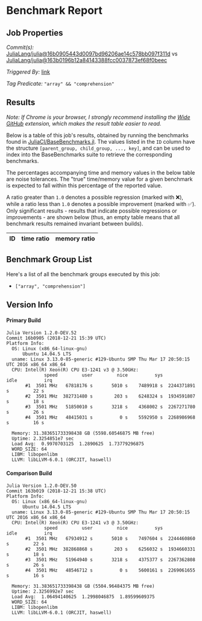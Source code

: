 # Benchmark Report

## Job Properties

*Commit(s):* [JuliaLang/julia@16b0905443d0097bd96206ae14c578bb097f311d](https://github.com/JuliaLang/julia/commit/16b0905443d0097bd96206ae14c578bb097f311d) vs [JuliaLang/julia@163b0196b12a84143388fcc0037873ef68f0beec](https://github.com/JuliaLang/julia/commit/163b0196b12a84143388fcc0037873ef68f0beec)

*Triggered By:* [link](https://github.com/JuliaLang/julia/pull/30480#issuecomment-449480937)

*Tag Predicate:* `"array" && "comprehension"`

## Results

*Note: If Chrome is your browser, I strongly recommend installing the [Wide GitHub](https://chrome.google.com/webstore/detail/wide-github/kaalofacklcidaampbokdplbklpeldpj?hl=en)
extension, which makes the result table easier to read.*

Below is a table of this job's results, obtained by running the benchmarks found in
[JuliaCI/BaseBenchmarks.jl](https://github.com/JuliaCI/BaseBenchmarks.jl). The values
listed in the `ID` column have the structure `[parent_group, child_group, ..., key]`,
and can be used to index into the BaseBenchmarks suite to retrieve the corresponding
benchmarks.

The percentages accompanying time and memory values in the below table are noise tolerances. The "true"
time/memory value for a given benchmark is expected to fall within this percentage of the reported value.

A ratio greater than `1.0` denotes a possible regression (marked with :x:), while a ratio less
than `1.0` denotes a possible improvement (marked with :white_check_mark:). Only significant results - results
that indicate possible regressions or improvements - are shown below (thus, an empty table means that all
benchmark results remained invariant between builds).

| ID | time ratio | memory ratio |
|----|------------|--------------|

## Benchmark Group List

Here's a list of all the benchmark groups executed by this job:

- `["array", "comprehension"]`

## Version Info

#### Primary Build

```
Julia Version 1.2.0-DEV.52
Commit 16b0905 (2018-12-21 15:39 UTC)
Platform Info:
  OS: Linux (x86_64-linux-gnu)
      Ubuntu 14.04.5 LTS
  uname: Linux 3.13.0-85-generic #129-Ubuntu SMP Thu Mar 17 20:50:15 UTC 2016 x86_64 x86_64
  CPU: Intel(R) Xeon(R) CPU E3-1241 v3 @ 3.50GHz: 
              speed         user         nice          sys         idle          irq
       #1  3501 MHz   67818176 s       5010 s    7489918 s  2244371891 s         22 s
       #2  3501 MHz  382731480 s        203 s    6248324 s  1934591807 s         18 s
       #3  3501 MHz   51850010 s       3218 s    4368002 s  2267271780 s         26 s
       #4  3501 MHz   48415031 s          0 s    5592950 s  2268986968 s         16 s
       
  Memory: 31.383651733398438 GB (5598.60546875 MB free)
  Uptime: 2.3254851e7 sec
  Load Avg:  0.9970703125  1.2890625  1.73779296875
  WORD_SIZE: 64
  LIBM: libopenlibm
  LLVM: libLLVM-6.0.1 (ORCJIT, haswell)

```

#### Comparison Build

```
Julia Version 1.2.0-DEV.50
Commit 163b019 (2018-12-21 15:38 UTC)
Platform Info:
  OS: Linux (x86_64-linux-gnu)
      Ubuntu 14.04.5 LTS
  uname: Linux 3.13.0-85-generic #129-Ubuntu SMP Thu Mar 17 20:50:15 UTC 2016 x86_64 x86_64
  CPU: Intel(R) Xeon(R) CPU E3-1241 v3 @ 3.50GHz: 
              speed         user         nice          sys         idle          irq
       #1  3501 MHz   67934912 s       5010 s    7497604 s  2244460860 s         22 s
       #2  3501 MHz  382868868 s        203 s    6256032 s  1934660331 s         18 s
       #3  3501 MHz   51964940 s       3218 s    4375377 s  2267362808 s         26 s
       #4  3501 MHz   48546712 s          0 s    5600161 s  2269061655 s         16 s
       
  Memory: 31.383651733398438 GB (5504.96484375 MB free)
  Uptime: 2.3256992e7 sec
  Load Avg:  1.06494140625  1.2998046875  1.89599609375
  WORD_SIZE: 64
  LIBM: libopenlibm
  LLVM: libLLVM-6.0.1 (ORCJIT, haswell)

```

